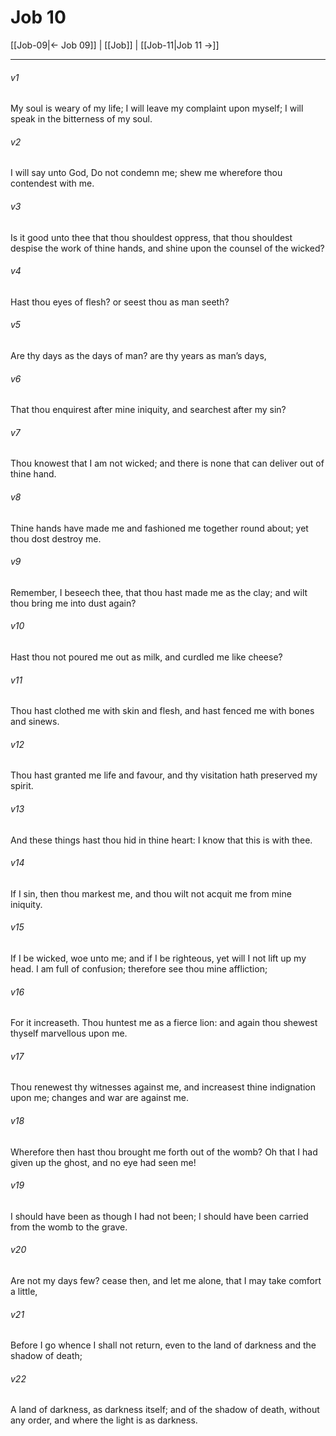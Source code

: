 # Job 10

[[Job-09|← Job 09]] | [[Job]] | [[Job-11|Job 11 →]]
***

###### v1
My soul is weary of my life; I will leave my complaint upon myself; I will speak in the bitterness of my soul.
###### v2
I will say unto God, Do not condemn me; shew me wherefore thou contendest with me.
###### v3
Is it good unto thee that thou shouldest oppress, that thou shouldest despise the work of thine hands, and shine upon the counsel of the wicked?
###### v4
Hast thou eyes of flesh? or seest thou as man seeth?
###### v5
Are thy days as the days of man? are thy years as man’s days,
###### v6
That thou enquirest after mine iniquity, and searchest after my sin?
###### v7
Thou knowest that I am not wicked; and there is none that can deliver out of thine hand.
###### v8
Thine hands have made me and fashioned me together round about; yet thou dost destroy me.
###### v9
Remember, I beseech thee, that thou hast made me as the clay; and wilt thou bring me into dust again?
###### v10
Hast thou not poured me out as milk, and curdled me like cheese?
###### v11
Thou hast clothed me with skin and flesh, and hast fenced me with bones and sinews.
###### v12
Thou hast granted me life and favour, and thy visitation hath preserved my spirit.
###### v13
And these things hast thou hid in thine heart: I know that this is with thee.
###### v14
If I sin, then thou markest me, and thou wilt not acquit me from mine iniquity.
###### v15
If I be wicked, woe unto me; and if I be righteous, yet will I not lift up my head. I am full of confusion; therefore see thou mine affliction;
###### v16
For it increaseth. Thou huntest me as a fierce lion: and again thou shewest thyself marvellous upon me.
###### v17
Thou renewest thy witnesses against me, and increasest thine indignation upon me; changes and war are against me.
###### v18
Wherefore then hast thou brought me forth out of the womb? Oh that I had given up the ghost, and no eye had seen me!
###### v19
I should have been as though I had not been; I should have been carried from the womb to the grave.
###### v20
Are not my days few? cease then, and let me alone, that I may take comfort a little,
###### v21
Before I go whence I shall not return, even to the land of darkness and the shadow of death;
###### v22
A land of darkness, as darkness itself; and of the shadow of death, without any order, and where the light is as darkness. 
